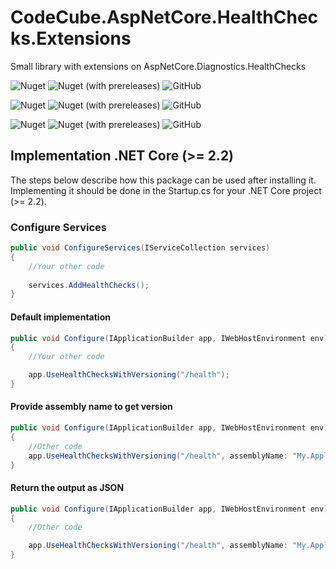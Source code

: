 # CodeCube.AspNetCore.HealthChecks.Extensions
Small library with extensions on AspNetCore.Diagnostics.HealthChecks

![Nuget](https://img.shields.io/nuget/dt/CodeCube.AspNetCore.HealthChecks.Extensions.Response?style=for-the-badge)
![Nuget (with prereleases)](https://img.shields.io/nuget/vpre/CodeCube.AspNetCore.HealthChecks.Extensions.Response?style=for-the-badge)
![GitHub](https://img.shields.io/github/license/roblohmann/CodeCube.AspNetCore.HealthChecks.Extensions.Response?style=for-the-badge)

![Nuget](https://img.shields.io/nuget/dt/CodeCube.AspNetCore.HealthChecks.Extensions.Versioning?style=for-the-badge)
![Nuget (with prereleases)](https://img.shields.io/nuget/vpre/CodeCube.AspNetCore.HealthChecks.Extensions.Versioning?style=for-the-badge)
![GitHub](https://img.shields.io/github/license/roblohmann/CodeCube.AspNetCore.HealthChecks.Extensions.Versioning?style=for-the-badge)

![Nuget](https://img.shields.io/nuget/dt/CodeCube.AspNetCore.HealthChecks.Extensions.Uris.Versioning?style=for-the-badge)
![Nuget (with prereleases)](https://img.shields.io/nuget/vpre/CodeCube.AspNetCore.HealthChecks.Extensions.Uris.Versioning?style=for-the-badge)
![GitHub](https://img.shields.io/github/license/roblohmann/CodeCube.AspNetCore.HealthChecks.Extensions.Uris.Versioning?style=for-the-badge)

## Implementation .NET Core (>= 2.2)
The steps below describe how this package can be used after installing it.
Implementing it should be done in the Startup.cs for your .NET Core project (>= 2.2).

### Configure Services
```` C#
public void ConfigureServices(IServiceCollection services)
{
    //Your other code
    
    services.AddHealthChecks();
}
````


#### Default implementation
``` C#
public void Configure(IApplicationBuilder app, IWebHostEnvironment env)
{
    //Your other code

    app.UseHealthChecksWithVersioning("/health");
}
```

#### Provide assembly name to get version
``` C#
public void Configure(IApplicationBuilder app, IWebHostEnvironment env)
{
    //Other code
    app.UseHealthChecksWithVersioning("/health", assemblyName: "My.Application.Namespace");
}
```

#### Return the output as JSON
``` C#
public void Configure(IApplicationBuilder app, IWebHostEnvironment env)
{
    //Other code

    app.UseHealthChecksWithVersioning("/health", assemblyName: "My.Application.Namespace", responseAsJson: true);
}
```
